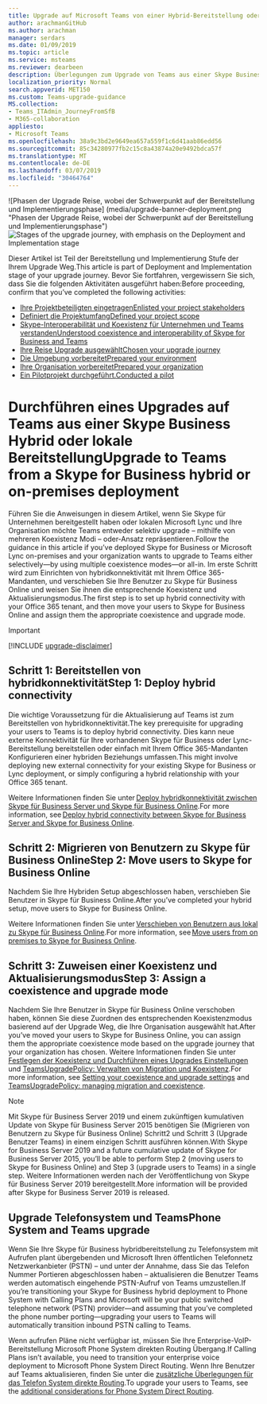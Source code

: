 ```yaml
---
title: Upgrade auf Microsoft Teams von einer Hybrid-Bereitstellung oder einer lokalen Bereitstellung von Skype for Business – Microsoft Teams
author: arachmanGitHub
ms.author: arachman
manager: serdars
ms.date: 01/09/2019
ms.topic: article
ms.service: msteams
ms.reviewer: dearbeen
description: Überlegungen zum Upgrade von Teams aus einer Skype Business Hybrid oder lokale Bereitstellung.
localization_priority: Normal
search.appverid: MET150
ms.custom: Teams-upgrade-guidance
MS.collection:
- Teams_ITAdmin_JourneyFromSfB
- M365-collaboration
appliesto:
- Microsoft Teams
ms.openlocfilehash: 38a9c3bd2e9649ea657a559f1c6d41aab86edd56
ms.sourcegitcommit: 85c34280977fb2c15c8a43874a20e9492bdca57f
ms.translationtype: MT
ms.contentlocale: de-DE
ms.lasthandoff: 03/07/2019
ms.locfileid: "30464764"
---
```

<span data-ttu-id="85ca2-103">![Phasen der Upgrade Reise, wobei der Schwerpunkt auf der Bereitstellung und Implementierungsphase] (media/upgrade-banner-deployment.png "Phasen der Upgrade Reise, wobei der Schwerpunkt auf der Bereitstellung und Implementierungsphase")</span><span class="sxs-lookup"><span data-stu-id="85ca2-103">![Stages of the upgrade journey, with emphasis on the Deployment and Implementation stage](media/upgrade-banner-deployment.png "Stages of the upgrade journey, with emphasis on the Deployment and Implementation stage")</span></span>

<span data-ttu-id="85ca2-104">Dieser Artikel ist Teil der Bereitstellung und Implementierung Stufe der Ihrem Upgrade Weg.</span><span class="sxs-lookup"><span data-stu-id="85ca2-104">This article is part of Deployment and Implementation stage of your upgrade journey.</span></span> <span data-ttu-id="85ca2-105">Bevor Sie fortfahren, vergewissern Sie sich, dass Sie die folgenden Aktivitäten ausgeführt haben:</span><span class="sxs-lookup"><span data-stu-id="85ca2-105">Before proceeding, confirm that you’ve completed the following activities:</span></span>

-   [<span data-ttu-id="85ca2-106">Ihre Projektbeteiligten eingetragen</span><span class="sxs-lookup"><span data-stu-id="85ca2-106">Enlisted your project stakeholders</span></span>](upgrade-enlist-stakeholders.md)
-   [<span data-ttu-id="85ca2-107">Definiert die Projektumfang</span><span class="sxs-lookup"><span data-stu-id="85ca2-107">Defined your project scope</span></span>](https://aka.ms/SkypetoTeams-Scope)
-   [<span data-ttu-id="85ca2-108">Skype-Interoperabilität und Koexistenz für Unternehmen und Teams verstanden</span><span class="sxs-lookup"><span data-stu-id="85ca2-108">Understood coexistence and interoperability of Skype for Business and Teams</span></span>](https://aka.ms/SkypeToTeams-Coexist)
-   [<span data-ttu-id="85ca2-109">Ihre Reise Upgrade ausgewählt</span><span class="sxs-lookup"><span data-stu-id="85ca2-109">Chosen your upgrade journey</span></span>](upgrade-and-coexistence-of-skypeforbusiness-and-teams.md)
-   [<span data-ttu-id="85ca2-110">Die Umgebung vorbereitet</span><span class="sxs-lookup"><span data-stu-id="85ca2-110">Prepared your environment</span></span>](https://aka.ms/SkypeToTeams-TechnicalReadiness)
-   [<span data-ttu-id="85ca2-111">Ihre Organisation vorbereitet</span><span class="sxs-lookup"><span data-stu-id="85ca2-111">Prepared your organization</span></span>](https://aka.ms/SkypeToTeams-UserReadiness)
-   [<span data-ttu-id="85ca2-112">Ein Pilotprojekt durchgeführt.</span><span class="sxs-lookup"><span data-stu-id="85ca2-112">Conducted a pilot</span></span>](https://aka.ms/SkypeToTeams-Pilot)

# <a name="upgrade-to-teams-from-a-skype-for-business-hybrid-or-on-premises-deployment"></a><span data-ttu-id="85ca2-113">Durchführen eines Upgrades auf Teams aus einer Skype Business Hybrid oder lokale Bereitstellung</span><span class="sxs-lookup"><span data-stu-id="85ca2-113">Upgrade to Teams from a Skype for Business hybrid or on-premises deployment</span></span>

<span data-ttu-id="85ca2-114">Führen Sie die Anweisungen in diesem Artikel, wenn Sie Skype für Unternehmen bereitgestellt haben oder lokalen Microsoft Lync und Ihre Organisation möchte Teams entweder selektiv upgrade – mithilfe von mehreren Koexistenz Modi – oder-Ansatz repräsentieren.</span><span class="sxs-lookup"><span data-stu-id="85ca2-114">Follow the guidance in this article if you’ve deployed Skype for Business or Microsoft Lync on-premises and your organization wants to upgrade to Teams either selectively—by using multiple coexistence modes—or all-in.</span></span> <span data-ttu-id="85ca2-115">Im erste Schritt wird zum Einrichten von hybridkonnektivität mit Ihrem Office 365-Mandanten, und verschieben Sie Ihre Benutzer zu Skype für Business Online und weisen Sie ihnen die entsprechende Koexistenz und Aktualisierungsmodus.</span><span class="sxs-lookup"><span data-stu-id="85ca2-115">The first step is to set up hybrid connectivity with your Office 365 tenant, and then move your users to Skype for Business Online and assign them the appropriate coexistence and upgrade mode.</span></span> 

> [!IMPORTANT]
> [!INCLUDE [upgrade-disclaimer](includes/upgrade-disclaimer.md)]

## <a name="step-1-deploy-hybrid-connectivity"></a><span data-ttu-id="85ca2-116">Schritt 1: Bereitstellen von hybridkonnektivität</span><span class="sxs-lookup"><span data-stu-id="85ca2-116">Step 1: Deploy hybrid connectivity</span></span> 

<span data-ttu-id="85ca2-117">Die wichtige Voraussetzung für die Aktualisierung auf Teams ist zum Bereitstellen von hybridkonnektivität.</span><span class="sxs-lookup"><span data-stu-id="85ca2-117">The key prerequisite for upgrading your users to Teams is to deploy hybrid connectivity.</span></span> <span data-ttu-id="85ca2-118">Dies kann neue externe Konnektivität für Ihre vorhandenen Skype für Business oder Lync-Bereitstellung bereitstellen oder einfach mit Ihrem Office 365-Mandanten Konfigurieren einer hybriden Beziehungs umfassen.</span><span class="sxs-lookup"><span data-stu-id="85ca2-118">This might involve deploying new external connectivity for your existing Skype for Business or Lync deployment, or simply configuring a hybrid relationship with your Office 365 tenant.</span></span> 

<span data-ttu-id="85ca2-119">Weitere Informationen finden Sie unter [Deploy hybridkonnektivität zwischen Skype für Business Server und Skype für Business Online](https://docs.microsoft.com/skypeforbusiness/skype-for-business-hybrid-solutions/deploy-hybrid-connectivity/deploy-hybrid-connectivity).</span><span class="sxs-lookup"><span data-stu-id="85ca2-119">For more information, see [Deploy hybrid connectivity between Skype for Business Server and Skype for Business Online](https://docs.microsoft.com/skypeforbusiness/skype-for-business-hybrid-solutions/deploy-hybrid-connectivity/deploy-hybrid-connectivity).</span></span>

## <a name="step-2-move-users-to-skype-for-business-online"></a><span data-ttu-id="85ca2-120">Schritt 2: Migrieren von Benutzern zu Skype für Business Online</span><span class="sxs-lookup"><span data-stu-id="85ca2-120">Step 2: Move users to Skype for Business Online</span></span> 

<span data-ttu-id="85ca2-121">Nachdem Sie Ihre Hybriden Setup abgeschlossen haben, verschieben Sie Benutzer in Skype für Business Online.</span><span class="sxs-lookup"><span data-stu-id="85ca2-121">After you’ve completed your hybrid setup, move users to Skype for Business Online.</span></span> 

<span data-ttu-id="85ca2-122">Weitere Informationen finden Sie unter [Verschieben von Benutzern aus lokal zu Skype für Business Online](https://docs.microsoft.com/skypeforbusiness/skype-for-business-hybrid-solutions/deploy-hybrid-connectivity/move-users-from-on-premises-to-skype-for-business-online).</span><span class="sxs-lookup"><span data-stu-id="85ca2-122">For more information, see [Move users from on premises to Skype for Business Online](https://docs.microsoft.com/skypeforbusiness/skype-for-business-hybrid-solutions/deploy-hybrid-connectivity/move-users-from-on-premises-to-skype-for-business-online).</span></span> 

## <a name="step-3-assign-a-coexistence-and-upgrade-mode"></a><span data-ttu-id="85ca2-123">Schritt 3: Zuweisen einer Koexistenz und Aktualisierungsmodus</span><span class="sxs-lookup"><span data-stu-id="85ca2-123">Step 3: Assign a coexistence and upgrade mode</span></span>

<span data-ttu-id="85ca2-124">Nachdem Sie Ihre Benutzer in Skype für Business Online verschoben haben, können Sie diese Zuordnen des entsprechenden Koexistenzmodus basierend auf der Upgrade Weg, die Ihre Organisation ausgewählt hat.</span><span class="sxs-lookup"><span data-stu-id="85ca2-124">After you’ve moved your users to Skype for Business Online, you can assign them the appropriate coexistence mode based on the upgrade journey that your organization has chosen.</span></span> <span data-ttu-id="85ca2-125">Weitere Informationen finden Sie unter [Festlegen der Koexistenz und Durchführen eines Upgrades Einstellungen](https://aka.ms/SkypeToTeams-SetCoexistence) und [TeamsUpgradePolicy: Verwalten von Migration und Koexistenz](migration-interop-guidance-for-teams-with-skype.md#teamsupgradepolicy-managing-migration-and-co-existence).</span><span class="sxs-lookup"><span data-stu-id="85ca2-125">For more information, see [Setting your coexistence and upgrade settings](https://aka.ms/SkypeToTeams-SetCoexistence) and [TeamsUpgradePolicy: managing migration and coexistence](migration-interop-guidance-for-teams-with-skype.md#teamsupgradepolicy-managing-migration-and-co-existence).</span></span>

> [!NOTE]
> <span data-ttu-id="85ca2-126">Mit Skype für Business Server 2019 und einem zukünftigen kumulativen Update von Skype für Business Server 2015 benötigen Sie (Migrieren von Benutzern zu Skype für Business Online) Schritt2 und Schritt 3 (Upgrade Benutzer Teams) in einem einzigen Schritt ausführen können.</span><span class="sxs-lookup"><span data-stu-id="85ca2-126">With Skype for Business Server 2019 and a future cumulative update of Skype for Business Server 2015, you’ll be able to perform Step 2 (moving users to Skype for Business Online) and Step 3 (upgrade users to Teams) in a single step.</span></span> <span data-ttu-id="85ca2-127">Weitere Informationen werden nach der Veröffentlichung von Skype für Business Server 2019 bereitgestellt.</span><span class="sxs-lookup"><span data-stu-id="85ca2-127">More information will be provided after Skype for Business Server 2019 is released.</span></span>

## <a name="phone-system-and-teams-upgrade"></a><span data-ttu-id="85ca2-128">Upgrade Telefonsystem und Teams</span><span class="sxs-lookup"><span data-stu-id="85ca2-128">Phone System and Teams upgrade</span></span>

<span data-ttu-id="85ca2-129">Wenn Sie Ihre Skype für Business hybridbereitstellung zu Telefonsystem mit Aufrufen plant übergebenden und Microsoft Ihren öffentlichen Telefonnetz Netzwerkanbieter (PSTN) – und unter der Annahme, dass Sie das Telefon Nummer Portieren abgeschlossen haben – aktualisieren die Benutzer Teams werden automatisch eingehende PSTN-Aufruf von Teams umzustellen.</span><span class="sxs-lookup"><span data-stu-id="85ca2-129">If you’re transitioning your Skype for Business hybrid deployment to Phone System with Calling Plans and Microsoft will be your public switched telephone network (PSTN) provider—and assuming that you’ve completed the phone number porting—upgrading your users to Teams will automatically transition inbound PSTN calling to Teams.</span></span>

<span data-ttu-id="85ca2-130">Wenn aufrufen Pläne nicht verfügbar ist, müssen Sie Ihre Enterprise-VoIP-Bereitstellung Microsoft Phone System direkten Routing Übergang.</span><span class="sxs-lookup"><span data-stu-id="85ca2-130">If Calling Plans isn’t available, you need to transition your enterprise voice deployment to Microsoft Phone System Direct Routing.</span></span> <span data-ttu-id="85ca2-131">Wenn Ihre Benutzer auf Teams aktualisieren, finden Sie unter die [zusätzliche Überlegungen für das Telefon System direkte Routing](2-envision-make-my-service-decisions-direct-routing.md).</span><span class="sxs-lookup"><span data-stu-id="85ca2-131">To upgrade your users to Teams, see the [additional considerations for Phone System Direct Routing](2-envision-make-my-service-decisions-direct-routing.md).</span></span>

